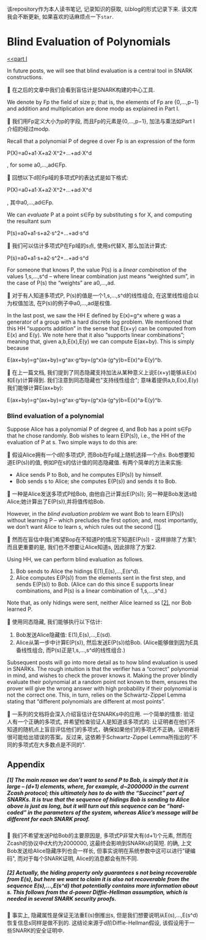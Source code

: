 该repository作为本人读书笔记, 记录知识的获取, 以blog的形式记录下来. 该文库我会不断更新, 如果喜欢的话麻烦点一下`star`.

# Blind Evaluation of Polynomials

[<<part I](./Homomorphic_Hidings.md)

In future posts, we will see that blind evaluation is a central tool in SNARK constructions.

:book: 在之后的文章中我们会看到盲估计是SNARK构建的中心工具.

We denote by Fp the field of size p; that is, the elements of Fp are {0,…,p−1} and addition and multiplication are done modp as explained in Part I.

:book: 我们用Fp定义大小为p的字段, 而且Fp的元素是{0,…,p−1}, 加法与乘法如Part I介绍的经过modp.

Recall that a polynomial P of degree d over Fp is an expression of the form

P(X)=a0+a1⋅X+a2⋅X^2+…+ad⋅X^d

, for some a0,…,ad∈Fp.

:book: 回想以下d阶Fp域的多项式P的表达式是如下格式:

P(X)=a0+a1⋅X+a2⋅X^2+…+ad⋅X^d

, 其中a0,…,ad∈Fp.

We can *evaluate* P at a point s∈Fp by substituting s for X, and computing the resultant sum

P(s)=a0+a1⋅s+a2⋅s^2+…+ad⋅s^d

:book: 我们可以估计多项式P在Fp域的s点, 使用s代替X, 那么加法计算式:

P(s)=a0+a1⋅s+a2⋅s^2+…+ad⋅s^d

For someone that knows P, the value P(s) is a *linear combination* of the values 1,s,…,s^d – where linear combination just means “weighted sum”, in the case of P(s) the “weights” are a0,…,ad.

:book: 对于有人知道多项式P, P(s)的值是一个1,s,…,s^d的线性组合, 在这里线性组合以为权值加法, 在P(s)的例子中a0,…,ad是权值.

In the last post, we saw the HH E defined by E(x)=g^x where g was a generator of a group with a hard discrete log problem. We mentioned that this HH “supports addition” in the sense that E(x+y) can be computed from E(x) and E(y). We note here that it also “supports linear combinations”; meaning that, given a,b,E(x),E(y) we can compute E(ax+by). This is simply because

E(ax+by)=g^(ax+by)=g^ax⋅g^by=(g^x)a⋅(g^y)b=E(x)^a⋅E(y)^b.

:book: 在上一篇文档, 我们提到了同态隐藏支持加法从某种意义上说E(x+y)能够从E(x)和E(y)计算得到. 我们注意到同态隐藏也"支持线性组合"; 意味着提供a,b,E(x),E(y)我们能够计算E(ax+by):

E(ax+by)=g^(ax+by)=g^ax⋅g^by=(g^x)a⋅(g^y)b=E(x)^a⋅E(y)^b.

### Blind evaluation of a polynomial

Suppose Alice has a polynomial P of degree d, and Bob has a point s∈Fp that he chose randomly. Bob wishes to learn E(P(s)), i.e., the HH of the evaluation of P at s. Two simple ways to do this are:

:book: 假设Alice拥有一个d阶多项式P, 而Bob在Fp域上随机选择一个点s. Bob想要知道E(P(s))的值, 例如P在s的估计值的同态隐藏值. 有两个简单的方法来实施:

- Alice sends P to Bob, and he computes E(P(s)) by himself.
- Bob sends s to Alice; she computes E(P(s)) and sends it to Bob.

:book: 一种是Alice发送多项式P给Bob, 由他自己计算出E(P(s)); 另一种是Bob发送s给Alice;她计算出了E(P(s)),并将值传给Bob.

However, in the *blind evaluation problem* we want Bob to learn E(P(s)) without learning P – which precludes the first option; and, most importantly, we don’t want Alice to learn s, which rules out the second [[1\]]((#[1])).

:book: 然而在盲估中我们希望Bop在不知道P的情况下知道E(P(s)) - 这样排除了方案1; 而且更重要的是, 我们也不想要让Alice知道s, 因此排除了方案2.

Using HH, we can perform blind evaluation as follows.

1. Bob sends to Alice the hidings E(1),E(s),…,E(s^d).
2. Alice computes E(P(s)) from the elements sent in the first step, and sends E(P(s)) to Bob. (Alice can do this since E supports linear combinations, and P(s) is a linear combination of 1,s,…,s^d.)

Note that, as only hidings were sent, neither Alice learned ss [[2\]](https://electriccoin.co/blog/snark-explain2/#id5), nor Bob learned P.

:book: 使用同态隐藏, 我们能够执行以下估计:

1. Bob发送Alice隐藏值: E(1),E(s),…,E(sd).
2. Alice从第一步中计算E(P(s)), 然后发送E(P(s))给Bob. (Alice能够做到因为E具备线性组合, 而P(s)正是1,s,…,s^d的线性组合.)

Subsequent posts will go into more detail as to how blind evaluation is used in SNARKs. The rough intuition is that the verifier has a “correct” polynomial in mind, and wishes to check the prover knows it. Making the prover blindly evaluate their polynomial at a random point not known to them, ensures the prover will give the wrong answer with high probability if their polynomial is not the correct one. This, in turn, relies on the Schwartz-Zippel Lemma stating that “different polynomials are different at most points”.

:book: 一系列的文档将会深入介绍盲估计在SNARKs中的应用. 一个简单的情景: 验证人有一个正确的多项式, 并希望检查验证人是知道该多项式的. 让证明者在他们不知道的随机点上盲目评估他们的多项式，确保如果他们的多项式不正确，证明者将很可能给出错误的答案。反过来, 这依赖于Schwartz-Zippel Lemma所指出的"不同的多项式在大多数点是不同的".

## Appendix

##### [1] The main reason we don’t want to send P to Bob, is simply that it is large – (d+1) elements, where, for example, d~2000000 in the current Zcash protocol; this ultimately has to do with the “Succinct” part of SNARKs. It is true that the sequence of hidings Bob is sending to Alice above is just as long, but it will turn out this sequence can be “hard-coded” in the parameters of the system, whereas Alice’s message will be different for each SNARK proof.

:book: 我们不希望发送P给Bob的主要原因是, 多项式P非常大有(d+1)个元素, 然而在Zcash的协议中d大约为2000000, 这最终会影响到SNARKs的简短. 的确, 上文Bob发送给Alice隐藏序列也会一样长, 但事实说明在系统参数中这可以进行"硬编码", 而对于每个SNARK证明, Alice的消息都会有所不同.

##### [2] Actually, the hiding property only guarantees s not being recoverable from E(s), but here we want to claim it is also not recoverable from the sequence E(s),…,E(s^d) that potentially contains more information about s. This follows from the d-power Diffie-Hellman assumption, which is needed in several SNARK security proofs.

:book: 事实上, 隐藏属性是保证无法重E(s)倒推出s, 但是我们想要说明从E(s),…,E(s^d)恢复信息s同样是做不到的. 这结论来源于d阶Diffie-Hellman假设, 该假设用于一些SNARK的安全证明中.